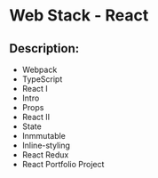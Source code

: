# Web Stack - React
## Description:
- Webpack
- TypeScript
- React I
- Intro
- Props
- React II
- State
- Inmmutable
- Inline-styling
- React Redux
- React Portfolio Project